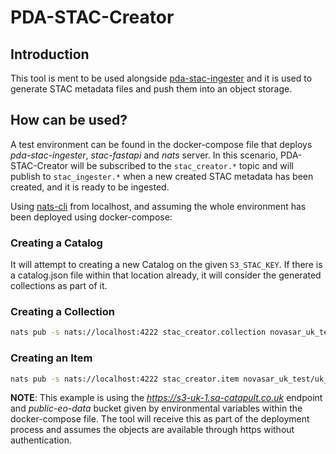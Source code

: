 # PDA-STAC-Creator

## Introduction

This tool is ment to be used alongside [pda-stac-ingester](https://github.com/SatelliteApplicationsCatapult/pda-stac-ingester) 
and it is used to generate STAC metadata files and push them into an object storage.

## How can be used?

A test environment can be found in the docker-compose file that deploys *pda-stac-ingester*, *stac-fastapi* and *nats* 
server. In this scenario, PDA-STAC-Creator will be subscribed to the `stac_creator.*` topic and will publish to 
`stac_ingester.*` when a new created STAC metadata has been created, and it is ready to be ingested.

Using [nats-cli](https://github.com/nats-io/natscli) from localhost, and assuming the whole environment has been 
deployed using docker-compose:

### Creating a Catalog

It will attempt to creating a new Catalog on the given `S3_STAC_KEY`. If there is a catalog.json file within that location
already, it will consider the generated collections as part of it.


### Creating a Collection

```bash
nats pub -s nats://localhost:4222 stac_creator.collection novasar_uk_test/uk_novasar_stripmap_6m/
```

### Creating an Item

```bash
nats pub -s nats://localhost:4222 stac_creator.item novasar_uk_test/uk_novasar_stripmap_6m/NovaSAR_01_15861_slc_11_201009_232232_VV_3_ML_TC_TF_cog/NovaSAR_01_15861_slc_11_201009_232232_VV_3_Gamma0_Intensity_VV_db.tif
```

**NOTE**: This example is using the *https://s3-uk-1.sa-catapult.co.uk* endpoint and *public-eo-data* bucket given by 
environmental variables within the docker-compose file. The tool will receive this as part of the deployment process and
assumes the objects are available through https without authentication.